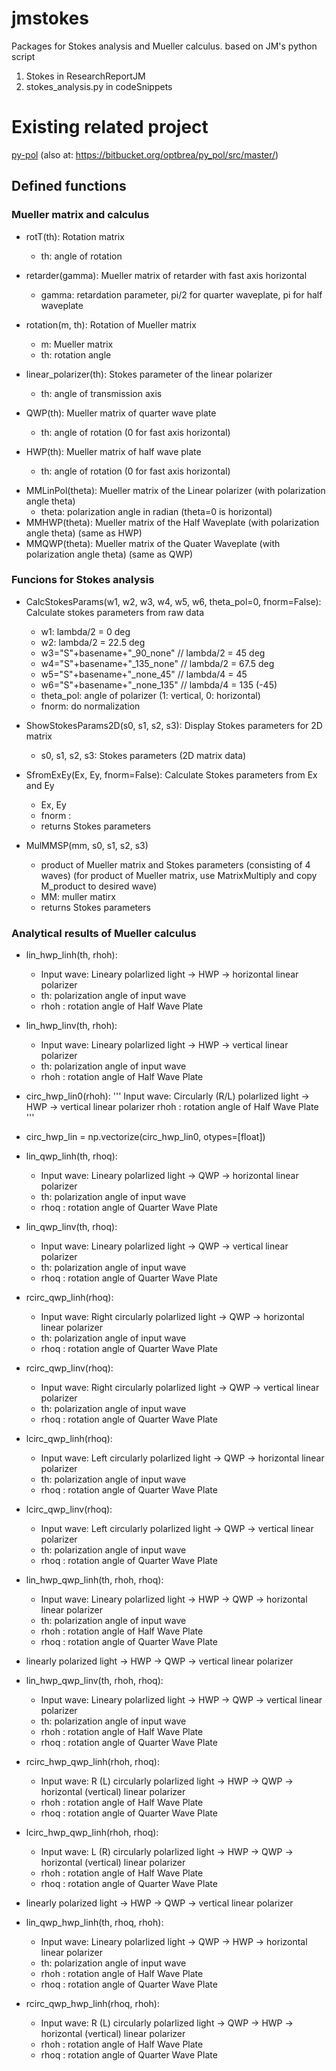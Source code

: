 # jmstokes

Packages for Stokes analysis and Mueller calculus. based on JM's python script

1. Stokes in ResearchReportJM
2. stokes_analysis.py in codeSnippets

# Existing related project 

[py-pol](https://py-pol.readthedocs.io/en/master/) (also at: https://bitbucket.org/optbrea/py_pol/src/master/)

## Defined functions


### Mueller matrix and calculus

+ rotT(th): Rotation matrix
    - th: angle of rotation

+ retarder(gamma): Mueller matrix of retarder with fast axis horizontal
    - gamma: retardation parameter, pi/2 for quarter waveplate, pi for half waveplate

+ rotation(m, th): Rotation of Mueller matrix
    - m: Mueller matrix
    - th: rotation angle

+ linear_polarizer(th):  Stokes parameter of the linear polarizer
    - th: angle of transmission axis

+ QWP(th): Mueller matrix of quarter wave plate
    - th: angle of rotation (0 for fast axis horizontal)

+ HWP(th): Mueller matrix of half wave plate
    - th: angle of rotation (0 for fast axis horizontal)


- MMLinPol(theta): Mueller matrix of the  Linear polarizer (with polarization angle theta)
    - theta: polarization angle in radian (theta=0 is horizontal)
- MMHWP(theta): Mueller matrix of the Half Waveplate (with polarization angle theta) (same as HWP)
- MMQWP(theta): Mueller matrix of the Quater Waveplate (with polarization angle theta) (same as QWP)

### Funcions for Stokes analysis
- CalcStokesParams(w1, w2, w3, w4, w5, w6, theta_pol=0, fnorm=False):
    Calculate stokes parameters from raw data
    - w1: lambda/2 = 0 deg
    - w2: lambda/2 = 22.5 deg
    - w3="S"+basename+"_90_none"  // lambda/2 = 45 deg
    - w4="S"+basename+"_135_none" // lambda/2 = 67.5 deg
    - w5="S"+basename+"_none_45"  // lambda/4 = 45
    - w6="S"+basename+"_none_135" // lambda/4 = 135 (-45)
    - theta_pol: angle of polarizer (1: vertical, 0: horizontal)
    - fnorm: do normalization

- ShowStokesParams2D(s0, s1, s2, s3): Display Stokes parameters for 2D matrix
    - s0, s1, s2, s3: Stokes parameters (2D matrix data)


-  SfromExEy(Ex, Ey, fnorm=False): Calculate Stokes parameters from Ex and Ey
    - Ex, Ey
	- fnorm : 
	- returns Stokes parameters


- MulMMSP(mm, s0, s1, s2, s3)
    - product of Mueller matrix and Stokes parameters (consisting of 4 waves)
	(for product of Mueller matrix, use MatrixMultiply and copy M_product to desired wave)
    - MM: muller matirx
	- returns Stokes parameters

### Analytical results of Mueller calculus

+ lin_hwp_linh(th, rhoh):
    - Input wave: Lineary polarlized light -> HWP -> horizontal linear polarizer
    - th: polarization angle of input wave
    - rhoh : rotation angle of Half Wave Plate
	
+ lin_hwp_linv(th, rhoh):
    - Input wave: Lineary polarlized light -> HWP -> vertical linear polarizer
    - th: polarization angle of input wave
    - rhoh : rotation angle of Half Wave Plate

+ circ_hwp_lin0(rhoh):
    '''
    Input wave: Circularly (R/L) polarlized light -> HWP -> vertical linear polarizer
    rhoh : rotation angle of Half Wave Plate
    '''
+ circ_hwp_lin = np.vectorize(circ_hwp_lin0, otypes=[float])

+ lin_qwp_linh(th, rhoq):
    - Input wave: Lineary polarlized light -> QWP -> horizontal linear polarizer
    - th: polarization angle of input wave
    - rhoq : rotation angle of Quarter Wave Plate

+ lin_qwp_linv(th, rhoq):
    - Input wave: Lineary polarlized light -> QWP -> vertical linear polarizer
    - th: polarization angle of input wave
    - rhoq : rotation angle of Quarter Wave Plate

+ rcirc_qwp_linh(rhoq):
    - Input wave: Right circularly polarlized light -> QWP -> horizontal linear polarizer
    - th: polarization angle of input wave
    - rhoq : rotation angle of Quarter Wave Plate

+ rcirc_qwp_linv(rhoq):
    - Input wave: Right circularly polarlized light -> QWP -> vertical linear polarizer
    - th: polarization angle of input wave
    - rhoq : rotation angle of Quarter Wave Plate

+ lcirc_qwp_linh(rhoq):
    - Input wave: Left circularly polarlized light -> QWP -> horizontal linear polarizer
    - th: polarization angle of input wave
    - rhoq : rotation angle of Quarter Wave Plate

+ lcirc_qwp_linv(rhoq):
    - Input wave: Left circularly polarlized light -> QWP -> vertical linear polarizer
    - th: polarization angle of input wave
    - rhoq : rotation angle of Quarter Wave Plate


+ lin_hwp_qwp_linh(th, rhoh, rhoq):
    - Input wave: Lineary polarlized light -> HWP -> QWP -> horizontal linear polarizer
    - th: polarization angle of input wave
    - rhoh : rotation angle of Half Wave Plate
    - rhoq : rotation angle of Quarter Wave Plate

+ linearly polarized light -> HWP -> QWP -> vertical linear polarizer


+ lin_hwp_qwp_linv(th, rhoh, rhoq):
    - Input wave: Lineary polarlized light -> HWP -> QWP -> vertical linear polarizer
    - th: polarization angle of input wave
    - rhoh : rotation angle of Half Wave Plate
    - rhoq : rotation angle of Quarter Wave Plate

+ rcirc_hwp_qwp_linh(rhoh, rhoq):
    - Input wave: R (L) circularly polarlized light -> HWP -> QWP -> horizontal (vertical) linear polarizer
    - rhoh : rotation angle of Half Wave Plate
    - rhoq : rotation angle of Quarter Wave Plate


+ lcirc_hwp_qwp_linh(rhoh, rhoq):

    - Input wave: L (R) circularly polarlized light -> HWP -> QWP -> horizontal (vertical) linear polarizer
    - rhoh : rotation angle of Half Wave Plate
    - rhoq : rotation angle of Quarter Wave Plate


- linearly polarized light -> HWP -> QWP -> vertical linear polarizer
+ lin_qwp_hwp_linh(th, rhoq, rhoh):
    - Input wave: Lineary polarlized light -> QWP -> HWP -> horizontal linear polarizer
    - th: polarization angle of input wave
    - rhoh : rotation angle of Half Wave Plate
    - rhoq : rotation angle of Quarter Wave Plate

+ rcirc_qwp_hwp_linh(rhoq, rhoh):
    - Input wave: R (L) circularly polarlized light -> QWP -> HWP -> horizontal (vertical) linear polarizer
    - rhoh : rotation angle of Half Wave Plate
    - rhoq : rotation angle of Quarter Wave Plate

